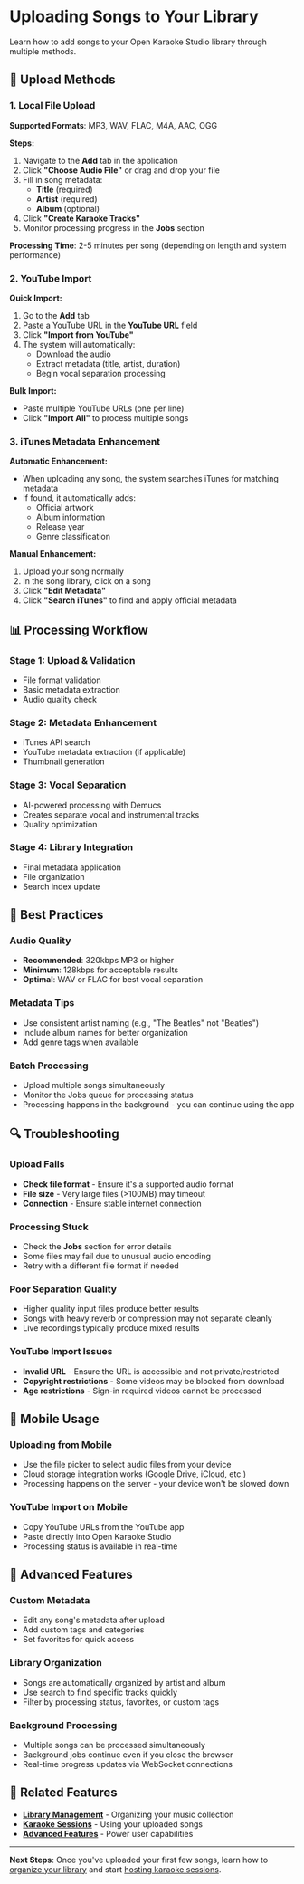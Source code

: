 # Uploading Songs to Your Library

Learn how to add songs to your Open Karaoke Studio library through multiple methods.

## 🎵 Upload Methods

### 1. Local File Upload

**Supported Formats**: MP3, WAV, FLAC, M4A, AAC, OGG

**Steps:**
1. Navigate to the **Add** tab in the application
2. Click **"Choose Audio File"** or drag and drop your file
3. Fill in song metadata:
   - **Title** (required)
   - **Artist** (required)
   - **Album** (optional)
4. Click **"Create Karaoke Tracks"**
5. Monitor processing progress in the **Jobs** section

**Processing Time**: 2-5 minutes per song (depending on length and system performance)

### 2. YouTube Import

**Quick Import:**
1. Go to the **Add** tab
2. Paste a YouTube URL in the **YouTube URL** field
3. Click **"Import from YouTube"**
4. The system will automatically:
   - Download the audio
   - Extract metadata (title, artist, duration)
   - Begin vocal separation processing

**Bulk Import:**
- Paste multiple YouTube URLs (one per line)
- Click **"Import All"** to process multiple songs

### 3. iTunes Metadata Enhancement

**Automatic Enhancement:**
- When uploading any song, the system searches iTunes for matching metadata
- If found, it automatically adds:
  - Official artwork
  - Album information
  - Release year
  - Genre classification

**Manual Enhancement:**
1. Upload your song normally
2. In the song library, click on a song
3. Click **"Edit Metadata"**
4. Click **"Search iTunes"** to find and apply official metadata

## 📊 Processing Workflow

### Stage 1: Upload & Validation
- File format validation
- Basic metadata extraction
- Audio quality check

### Stage 2: Metadata Enhancement
- iTunes API search
- YouTube metadata extraction (if applicable)
- Thumbnail generation

### Stage 3: Vocal Separation
- AI-powered processing with Demucs
- Creates separate vocal and instrumental tracks
- Quality optimization

### Stage 4: Library Integration
- Final metadata application
- File organization
- Search index update

## 🎯 Best Practices

### Audio Quality
- **Recommended**: 320kbps MP3 or higher
- **Minimum**: 128kbps for acceptable results
- **Optimal**: WAV or FLAC for best vocal separation

### Metadata Tips
- Use consistent artist naming (e.g., "The Beatles" not "Beatles")
- Include album names for better organization
- Add genre tags when available

### Batch Processing
- Upload multiple songs simultaneously
- Monitor the Jobs queue for processing status
- Processing happens in the background - you can continue using the app

## 🔍 Troubleshooting

### Upload Fails
- **Check file format** - Ensure it's a supported audio format
- **File size** - Very large files (>100MB) may timeout
- **Connection** - Ensure stable internet connection

### Processing Stuck
- Check the **Jobs** section for error details
- Some files may fail due to unusual audio encoding
- Retry with a different file format if needed

### Poor Separation Quality
- Higher quality input files produce better results
- Songs with heavy reverb or compression may not separate cleanly
- Live recordings typically produce mixed results

### YouTube Import Issues
- **Invalid URL** - Ensure the URL is accessible and not private/restricted
- **Copyright restrictions** - Some videos may be blocked from download
- **Age restrictions** - Sign-in required videos cannot be processed

## 📱 Mobile Usage

### Uploading from Mobile
- Use the file picker to select audio files from your device
- Cloud storage integration works (Google Drive, iCloud, etc.)
- Processing happens on the server - your device won't be slowed down

### YouTube Import on Mobile
- Copy YouTube URLs from the YouTube app
- Paste directly into Open Karaoke Studio
- Processing status is available in real-time

## 🚀 Advanced Features

### Custom Metadata
- Edit any song's metadata after upload
- Add custom tags and categories
- Set favorites for quick access

### Library Organization
- Songs are automatically organized by artist and album
- Use search to find specific tracks quickly
- Filter by processing status, favorites, or custom tags

### Background Processing
- Multiple songs can be processed simultaneously
- Background jobs continue even if you close the browser
- Real-time progress updates via WebSocket connections

## 🔗 Related Features

- **[Library Management](library-management.md)** - Organizing your music collection
- **[Karaoke Sessions](karaoke-sessions.md)** - Using your uploaded songs
- **[Advanced Features](advanced-features.md)** - Power user capabilities

---

**Next Steps**: Once you've uploaded your first few songs, learn how to [organize your library](library-management.md) and start [hosting karaoke sessions](karaoke-sessions.md).
